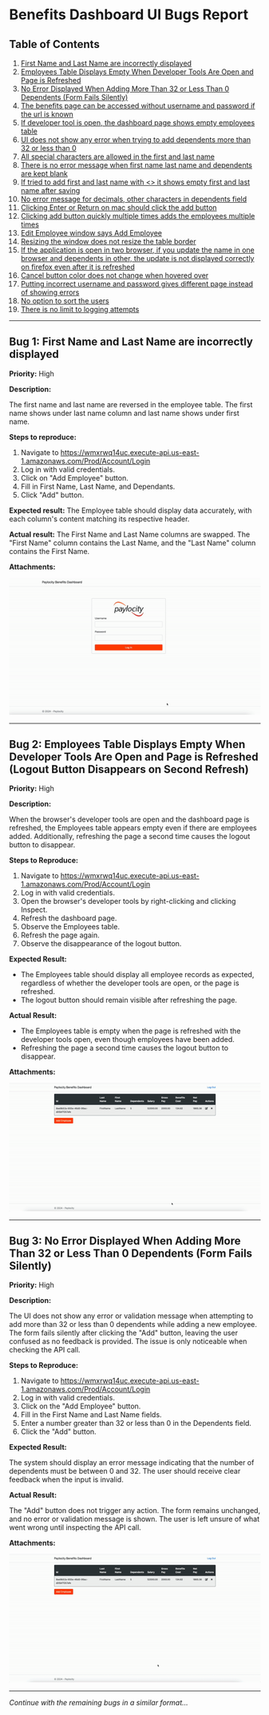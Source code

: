 ﻿# Benefits Dashboard UI Bugs Report

## Table of Contents
1. [First Name and Last Name are incorrectly displayed](#bug-1-first-name-and-last-name-are-incorrectly-displayed)
2. [Employees Table Displays Empty When Developer Tools Are Open and Page is Refreshed](#bug-2-employees-table-displays-empty-when-developer-tools-are-open-and-page-is-refreshed-logout-button-disappears-on-second-refresh)
3. [No Error Displayed When Adding More Than 32 or Less Than 0 Dependents (Form Fails Silently)](#bug-3-no-error-displayed-when-adding-more-than-32-or-less-than-0-dependents-form-fails-silently)
4. [The benefits page can be accessed without username and password if the url is known](#the-benefits-page-can-be-accessed-without-username-and-password-if-the-url-is-known)
5. [If developer tool is open, the dashboard page shows empty employees table](#if-developer-tool-is-open-the-dashboard-page-shows-empty-employees-table)
6. [UI does not show any error when trying to add dependents more than 32 or less than 0](#ui-does-not-show-any-error-when-trying-to-add-dependents-more-than-32-or-less-than-0)
7. [All special characters are allowed in the first and last name](#all-special-characters-are-allowed-in-the-first-and-last-name)
8. [There is no error message when first name last name and dependents are kept blank](#there-is-no-error-message-when-first-name-last-name-and-dependents-are-kept-blank)
9. [If tried to add first and last name with <> it shows empty first and last name after saving](#if-tried-to-add-first-and-last-name-with-it-shows-empty-first-and-last-name-after-saving)
10. [No error message for decimals, other characters in dependents field](#no-error-message-for-decimals-other-characters-in-dependents-field)
11. [Clicking Enter or Return on mac should click the add button](#clicking-enter-or-return-on-mac-should-click-the-add-button)
12. [Clicking add button quickly multiple times adds the employees multiple times](#clicking-add-button-quickly-multiple-times-adds-the-employees-multiple-times)
13. [Edit Employee window says Add Employee](#edit-employee-window-says-add-employee)
14. [Resizing the window does not resize the table border](#resizing-the-window-does-not-resize-the-table-border)
15. [If the application is open in two browser, if you update the name in one browser and dependents in other, the update is not displayed correctly on firefox even after it is refreshed](#if-the-application-is-open-in-two-browser-if-you-update-the-name-in-one-browser-and-dependents-in-other-the-update-is-not-displayed-correctly-on-firefox-even-after-it-is-refreshed)
16. [Cancel button color does not change when hovered over](#cancel-button-color-does-not-change-when-hovered-over)
17. [Putting incorrect username and password gives different page instead of showing errors](#putting-incorrect-username-and-password-gives-different-page-instead-of-showing-errors)
18. [No option to sort the users](#no-option-to-sort-the-users)
19. [There is no limit to logging attempts](#there-is-no-limit-to-logging-attempts)

---

## Bug 1: First Name and Last Name are incorrectly displayed

**Priority:** High

**Description:**

The first name and last name are reversed in the employee table. The first name shows under last name column and last name shows under first name.

**Steps to reproduce:**

1. Navigate to <https://wmxrwq14uc.execute-api.us-east-1.amazonaws.com/Prod/Account/Login>
2. Log in with valid credentials.
3. Click on "Add Employee" button.
4. Fill in First Name, Last Name, and Dependants.
5. Click "Add" button.

**Expected result:** The Employee table should display data accurately, with each column's content matching its respective header.

**Actual result:** The First Name and Last Name columns are swapped. The "First Name" column contains the Last Name, and the "Last Name" column contains the First Name.

**Attachments:**

![](Bug1.gif)

---

## Bug 2: Employees Table Displays Empty When Developer Tools Are Open and Page is Refreshed (Logout Button Disappears on Second Refresh)

**Priority:** High

**Description:**

When the browser's developer tools are open and the dashboard page is refreshed, the Employees table appears empty even if there are employees added. Additionally, refreshing the page a second time causes the logout button to disappear.

**Steps to Reproduce:**

1. Navigate to <https://wmxrwq14uc.execute-api.us-east-1.amazonaws.com/Prod/Account/Login>
2. Log in with valid credentials.
3. Open the browser's developer tools by right-clicking and clicking Inspect.
4. Refresh the dashboard page.
5. Observe the Employees table.
6. Refresh the page again.
7. Observe the disappearance of the logout button.

**Expected Result:**

- The Employees table should display all employee records as expected, regardless of whether the developer tools are open, or the page is refreshed.
- The logout button should remain visible after refreshing the page.

**Actual Result:**

- The Employees table is empty when the page is refreshed with the developer tools open, even though employees have been added.
- Refreshing the page a second time causes the logout button to disappear.

**Attachments:**

![](Bug2.gif)

---

## Bug 3: No Error Displayed When Adding More Than 32 or Less Than 0 Dependents (Form Fails Silently)

**Priority:** High

**Description:**

The UI does not show any error or validation message when attempting to add more than 32 or less than 0 dependents while adding a new employee. The form fails silently after clicking the "Add" button, leaving the user confused as no feedback is provided. The issue is only noticeable when checking the API call.

**Steps to Reproduce:**

1. Navigate to <https://wmxrwq14uc.execute-api.us-east-1.amazonaws.com/Prod/Account/Login>
2. Log in with valid credentials.
3. Click on the "Add Employee" button.
4. Fill in the First Name and Last Name fields.
5. Enter a number greater than 32 or less than 0 in the Dependents field.
6. Click the "Add" button.

**Expected Result:**

The system should display an error message indicating that the number of dependents must be between 0 and 32. The user should receive clear feedback when the input is invalid.

**Actual Result:**

The "Add" button does not trigger any action. The form remains unchanged, and no error or validation message is shown. The user is left unsure of what went wrong until inspecting the API call.

**Attachments:**

![](Bug3.gif)

---

*Continue with the remaining bugs in a similar format...*
